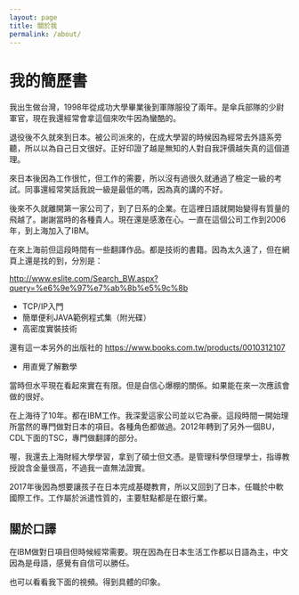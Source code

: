 ```yaml
---
layout: page
title: 關於我
permalink: /about/
---
```


# 我的簡歷書

我出生做台灣，1998年從成功大學畢業後到軍隊服役了兩年。是傘兵部隊的少尉軍官，現在我還經常會拿這個來吹牛因為蠻酷的。

退役後不久就來到日本。被公司派來的，在成大學習的時候因為經常去外語系旁聽，所以以為自己日文很好。正好印證了越是無知的人對自我評價越失真的這個道理。

來日本後因為工作很忙，但工作的需要，所以沒有過很久就通過了檢定一級的考試。同事還經常笑話我說一級是最低的嗎，因為真的講的不好。

後來不久就離開第一家公司了，到了日系的企業。在這裡日語就開始變得有質量的飛越了。謝謝當時的各種貴人。現在還是感激在心。一直在這個公司工作到2006年，到上海加入了IBM。

在來上海前但這段時間有一些翻譯作品。都是技術的書籍。因為太久遠了，但在網頁上還是找的到，分別是：

http://www.eslite.com/Search_BW.aspx?query=%e6%9e%97%e7%ab%8b%e5%9c%8b


- TCP/IP入門
- 簡單便利JAVA範例程式集（附光碟）
- 高密度實裝技術

還有這一本另外的出版社的
https://www.books.com.tw/products/0010312107

- 用直覺了解數學
  
當時但水平現在看起來實在有限。但是自信心爆棚的關係。如果能在來一次應該會做的很好。

在上海待了10年。都在IBM工作。我深愛這家公司並以它為豪。這段時間一開始理所當然的專門做對日本的項目。各種角色都做過。2012年轉到了另外一個BU，CDL下面的TSC，專門做翻譯的部分。

喔，我還去上海財經大學學習，拿到了碩士但文憑。是管理科學但理學士，指導教授說含金量很高，不過我一直無法證實。

2017年後因為想要讓孩子在日本完成基礎教育，所以又回到了日本，任職於中軟國際工作。工作屬於派遣性質的，主要駐點都是在銀行業。

## 關於口譯

在IBM做對日項目但時候經常需要。現在因為在日本生活工作都以日語為主，中文因為是母語，感覺有自信可以勝任。

也可以看看我下面的視頻。得到具體的印象。

